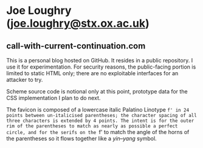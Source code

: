 Joe Loughry (joe.loughry@stx.ox.ac.uk)
===========

call-with-current-continuation.com
----------------------------------

This is a personal blog hosted on GitHub. It resides in a public repository. I use it for
experimentation. For security reasons, the public-facing portion is limited to static HTML
only; there are no exploitable interfaces for an attacker to try.

Scheme source code is notional only at this point, prototype data for the CSS implementation
I plan to do next.

The favicon is composed of a lowercase italic Palatino Linotype `f' in 24 points between
un-italicised parentheses; the character spacing of all three characters is extended by 4
points. The intent is for the outer rim of the parentheses to match as nearly as possible
a perfect circle, and for the serifs on the `f' to match the angle of the horns of the
parentheses so it flows together like a *yin&ndash;yang* symbol.

